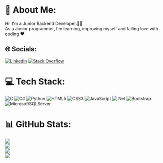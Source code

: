 # 💫 About Me:
Hi! I'm a Junior Backend Developer.🤖🦾<br>As a Junior programmer, I'm learning, improving myself and falling love with coding ❤️


## 🌐 Socials:
[![LinkedIn](https://img.shields.io/badge/LinkedIn-%230077B5.svg?logo=linkedin&logoColor=white)](https://linkedin.com/in/omerbilalusta) [![Stack Overflow](https://img.shields.io/badge/-Stackoverflow-FE7A16?logo=stack-overflow&logoColor=white)](https://stackoverflow.com/users/17901534) 

# 💻 Tech Stack:
![C](https://img.shields.io/badge/c-%2300599C.svg?style=flat&logo=c&logoColor=white) ![C#](https://img.shields.io/badge/c%23-%23239120.svg?style=flat&logo=c-sharp&logoColor=white) ![Python](https://img.shields.io/badge/python-3670A0?style=flat&logo=python&logoColor=ffdd54) ![HTML5](https://img.shields.io/badge/html5-%23E34F26.svg?style=flat&logo=html5&logoColor=white) ![CSS3](https://img.shields.io/badge/css3-%231572B6.svg?style=flat&logo=css3&logoColor=white) ![JavaScript](https://img.shields.io/badge/javascript-%23323330.svg?style=flat&logo=javascript&logoColor=%23F7DF1E) ![.Net](https://img.shields.io/badge/.NET-5C2D91?style=flat&logo=.net&logoColor=white) ![Bootstrap](https://img.shields.io/badge/bootstrap-%23563D7C.svg?style=flat&logo=bootstrap&logoColor=white) ![MicrosoftSQLServer](https://img.shields.io/badge/Microsoft%20SQL%20Sever-CC2927?style=flat&logo=microsoft%20sql%20server&logoColor=white)
# 📊 GitHub Stats:
![](https://github-readme-stats.vercel.app/api?username=omerbilalusta&theme=dark&hide_border=false&include_all_commits=true&count_private=true)<br/>
![](https://github-readme-streak-stats.herokuapp.com/?user=omerbilalusta&theme=dark&hide_border=false)<br/>
![](https://github-readme-stats.vercel.app/api/top-langs/?username=omerbilalusta&theme=dark&hide_border=false&include_all_commits=true&count_private=true&layout=compact)<br/>
![](https://visitcount.itsvg.in/api?id=omerbilalusta&label=Profile%20Views&color=12&icon=0&pretty=false)
<!-- Proudly created with GPRM ( https://gprm.itsvg.in ) -->
